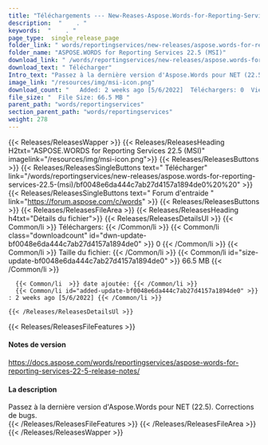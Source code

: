 ```yaml
---
title: "Téléchargements --- New-Reases-Aspose.Words-for-Reporting-Services-22.5- (MSI)." 
description:  "    . " 
keywords:  "    . " 
page_type:  single_release_page
folder_link: " words/reportingservices/new-releases/aspose.words-for-reporting-services-22.5-(msi)/"
folder_name: "ASPOSE.WORDS for Reporting Services 22.5 (MSI)"
download_link: " /words/reportingservices/new-releases/aspose.words-for-reporting-services-22.5-(msi)/bf0048e6da444c7ab27d4157a1894de0"
download_text: " Télécharger"
Intro_text: "Passez à la dernière version d'Aspose.Words pour NET (22.5). Corrections de bugs."
image_link: "/resources/img/msi-icon.png"
download_count: "   Added: 2 weeks ago [5/6/2022]  Téléchargers: 0  Views: 13"
file_size: "  File Size: 66.5 MB "
parent_path: "words/reportingservices"
section_parent_path: "words/reportingservices"
weight: 278
---
```


{{< Releases/ReleasesWapper >}}
  {{< Releases/ReleasesHeading H2txt="ASPOSE.WORDS for Reporting Services 22.5 (MSI)" imagelink="/resources/img/msi-icon.png">}}
  {{< Releases/ReleasesButtons >}}
    {{< Releases/ReleasesSingleButtons text=" Télécharger" link="/words/reportingservices/new-releases/aspose.words-for-reporting-services-22.5-(msi)/bf0048e6da444c7ab27d4157a1894de0%20%20" >}}
    {{< Releases/ReleasesSingleButtons text=" Forum d'entraide " link="https://forum.aspose.com/c/words" >}}
  {{< Releases/ReleasesButtons >}}
  {{< Releases/ReleasesFileArea >}}
    {{< Releases/ReleasesHeading h4txt="Détails du fichier">}}
    {{< Releases/ReleasesDetailsUl >}}
            {{< Common/li  >}} Téléchargers: {{< /Common/li >}} 
      {{< Common/li class="downloadcount" id="dwn-update-bf0048e6da444c7ab27d4157a1894de0" >}} 0 {{< /Common/li >}} 
      {{< Common/li  >}} Taille du fichier: {{< /Common/li >}} 
      {{< Common/li id="size-update-bf0048e6da444c7ab27d4157a1894de0" >}} 66.5 MB {{< /Common/li >}} 


      {{< Common/li  >}} date ajoutée: {{< /Common/li >}} 
      {{< Common/li id="added-update-bf0048e6da444c7ab27d4157a1894de0" >}} : 2 weeks ago [5/6/2022] {{< /Common/li >}} 

    {{< /Releases/ReleasesDetailsUl >}}

  {{< Releases/ReleasesFileFeatures >}}
      <h4>Notes de version</h4><div><a href="https://docs.aspose.com/words/reportingservices/aspose-words-for-reporting-services-22-5-release-notes/">https://docs.aspose.com/words/reportingservices/aspose-words-for-reporting-services-22-5-release-notes/</a></div><h4>La description</h4><div class="HTMLDescription">Passez à la dernière version d'Aspose.Words pour NET (22.5). Corrections de bugs.</div>
  {{< /Releases/ReleasesFileFeatures >}}
 {{< /Releases/ReleasesFileArea >}}
{{< /Releases/ReleasesWapper >}}


